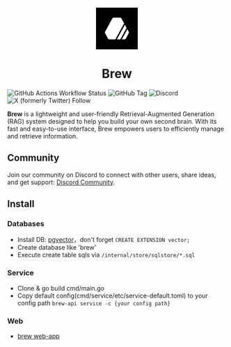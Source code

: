 <p align="center">
 <img align="center" src="https://raw.githubusercontent.com/breeew/brew/main/assets/logo.png" height="96" />
 <h1 align="center">
  Brew
 </h1>
</p>

![GitHub Actions Workflow Status](https://img.shields.io/github/actions/workflow/status/breeew/brew/ghcr.yml)
![GitHub Tag](https://img.shields.io/github/v/tag/breeew/brew)
![Discord](https://img.shields.io/discord/1293497229096521768)
![X (formerly Twitter) Follow](https://img.shields.io/twitter/follow/trybrewapp)


**Brew** is a lightweight and user-friendly Retrieval-Augmented Generation (RAG) system designed to help you build your own second brain. With its fast and easy-to-use interface, Brew empowers users to efficiently manage and retrieve information.

## Community

Join our community on Discord to connect with other users, share ideas, and get support: [Discord Community](https://discord.gg/YGrbmbCVRF).

## Install

### Databases

- Install DB: [pgvector](https://github.com/pgvector/pgvector)，don't forget `CREATE EXTENSION vector;`
- Create database like 'brew'
- Execute create table sqls via `/internal/store/sqlstore/*.sql`

### Service

- Clone & go build cmd/main.go
- Copy default config(cmd/service/etc/service-default.toml) to your config path
  `brew-api service -c {your config path}`

### Web

- [brew web-app](https://github.com/breeew/web-app)
